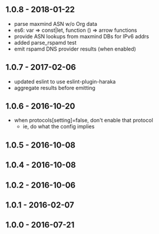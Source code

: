 
## 1.0.8 - 2018-01-22

- parse maxmind ASN w/o Org data
- es6: var => const|let, function () => arrow functions
- provide ASN lookups from maxmind DBs for IPv6 addrs
- added parse_rspamd test
- emit rspamd DNS provider results (when enabled)

## 1.0.7 - 2017-02-06

- updated eslint to use eslint-plugin-haraka
- aggregate results before emitting

## 1.0.6 - 2016-10-20

* when protocols[setting]=false, don't enable that protocol
    * ie, do what the config implies

## 1.0.5 - 2016-10-08

## 1.0.4 - 2016-10-08

## 1.0.2 - 2016-10-06

## 1.0.1 - 2016-02-07

## 1.0.0 - 2016-07-21
